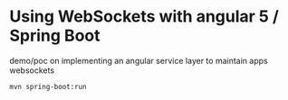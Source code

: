 # Using WebSockets with angular 5 / Spring Boot 
demo/poc on implementing an angular service layer to maintain apps websockets

`mvn spring-boot:run` 

